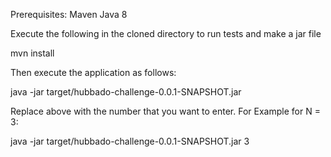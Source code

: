 Prerequisites:
  Maven
  Java 8

Execute the following in the cloned directory to run tests and make a jar file

mvn install

Then execute the application as follows:

java -jar target/hubbado-challenge-0.0.1-SNAPSHOT.jar <N>

Replace <N> above with the number that you want to enter. For Example for N = 3:

java -jar target/hubbado-challenge-0.0.1-SNAPSHOT.jar 3

